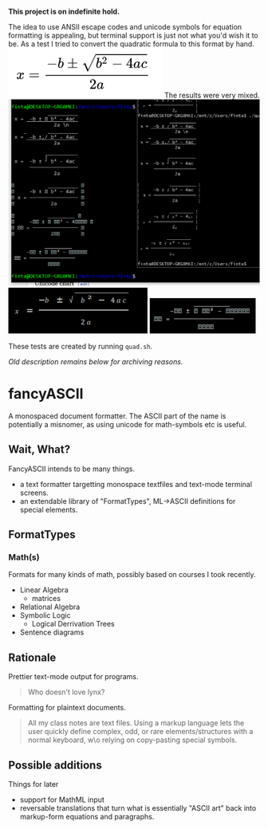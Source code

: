 **This project is on indefinite hold.**

The idea to use ANSII escape codes and unicode symbols for equation formatting is appealing, but terminal support is just not what you'd wish it to be.
As a test I tried to convert the quadratic formula to this format by hand.
![Quadratic formula](quadratic.png)
The results were very mixed.
![examples](terminal.png)
![clunky but readable](best.png)
![mess of missing symbols](worst.png)

These tests are created by running `quad.sh`.

_Old description remains below for archiving reasons._

# fancyASCII
A monospaced document formatter.
The ASCII part of the name is potentially a misnomer, as using unicode for math-symbols etc is useful.

## Wait, What?
FancyASCII intends to be many things.
  - a text formatter targetting monospace textfiles and text-mode terminal screens.
  - an extendable library of "FormatTypes", ML->ASCII definitions for special elements.

## FormatTypes
### Math(s)
Formats for many kinds of math, possibly based on courses I took recently.
  - Linear Algebra 
     - matrices
  - Relational Algebra
  - Symbolic Logic
    - Logical Derrivation Trees
  - Sentence diagrams

## Rationale
Prettier text-mode output for programs.
> Who doesn't love lynx?

Formatting for plaintext documents.
> All my class notes are text files. Using a markup language lets the user quickly define complex, odd, or rare elements/structures with a normal keyboard, w\o relying on copy-pasting special symbols.

## Possible additions
Things for later
  - support for MathML input
  - reversable translations that turn what is essentially "ASCII art" back into markup-form equations and paragraphs.
